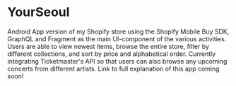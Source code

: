 # YourSeoul
Android App version of my Shopify store using the Shopify Mobile Buy SDK, GraphQL and Fragment as the main UI-component of the various activities. Users are able to view newest items, browse the entire store, filter by different collections, and sort by price and alphabetical order.
Currently integrating Ticketmaster's API so that users can also browse any upcoming concerts from different artists. 
Link to full explanation of this app coming soon!
